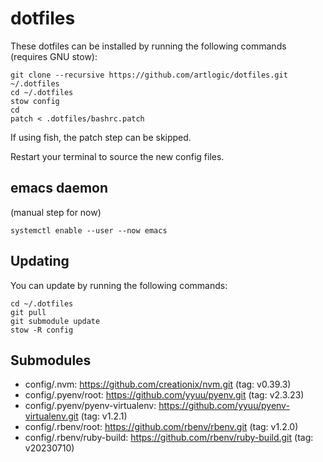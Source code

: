 # dotfiles

These dotfiles can be installed by running the following commands (requires GNU stow):

```
git clone --recursive https://github.com/artlogic/dotfiles.git ~/.dotfiles
cd ~/.dotfiles
stow config
cd
patch < .dotfiles/bashrc.patch
```

If using fish, the patch step can be skipped.

Restart your terminal to source the new config files.

## emacs daemon

(manual step for now)

```
systemctl enable --user --now emacs
```

## Updating

You can update by running the following commands:

```
cd ~/.dotfiles
git pull
git submodule update
stow -R config
```

## Submodules

* config/.nvm: https://github.com/creationix/nvm.git (tag: v0.39.3)
* config/.pyenv/root: https://github.com/yyuu/pyenv.git (tag: v2.3.23)
* config/.pyenv/pyenv-virtualenv: https://github.com/yyuu/pyenv-virtualenv.git (tag: v1.2.1)
* config/.rbenv/root: https://github.com/rbenv/rbenv.git (tag: v1.2.0)
* config/.rbenv/ruby-build: https://github.com/rbenv/ruby-build.git (tag: v20230710)

